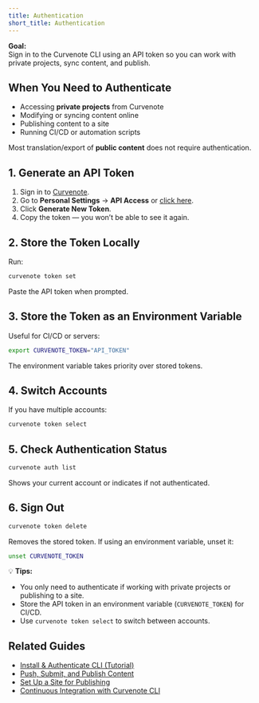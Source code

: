 ```yaml
---
title: Authentication
short_title: Authentication
---
```


**Goal:**  
Sign in to the Curvenote CLI using an API token so you can work with private projects, sync content, and publish.

## When You Need to Authenticate
- Accessing **private projects** from Curvenote
- Modifying or syncing content online
- Publishing content to a site
- Running CI/CD or automation scripts

Most translation/export of **public content** does not require authentication.

## 1. Generate an API Token
1. Sign in to [Curvenote](https://curvenote.com/).  
2. Go to **Personal Settings** → **API Access** or [click here](https://curvenote.com/profile?settings=true&tab=profile-api).  
3. Click **Generate New Token**.  
4. Copy the token — you won’t be able to see it again.

## 2. Store the Token Locally
Run:
```bash
curvenote token set
```
Paste the API token when prompted.

## 3. Store the Token as an Environment Variable

Useful for CI/CD or servers:

```bash
export CURVENOTE_TOKEN="API_TOKEN"
```
The environment variable takes priority over stored tokens.

## 4. Switch Accounts

If you have multiple accounts:

```bash
curvenote token select
```

## 5. Check Authentication Status
```bash
curvenote auth list
```
Shows your current account or indicates if not authenticated.

## 6. Sign Out
```bash
curvenote token delete
```

Removes the stored token. If using an environment variable, unset it:
```bash
unset CURVENOTE_TOKEN
```

💡 **Tips:**
- You only need to authenticate if working with private projects or publishing to a site.  
- Store the API token in an environment variable (`CURVENOTE_TOKEN`) for CI/CD.  
- Use `curvenote token select` to switch between accounts.  

## Related Guides
- [Install & Authenticate CLI (Tutorial)](install-cli.md)  
- [Push, Submit, and Publish Content](push-submit-publish.md)  
- [Set Up a Site for Publishing](setup-site.md)  
- [Continuous Integration with Curvenote CLI](ci-cli.md)
